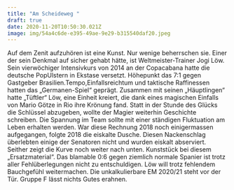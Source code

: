 ```yaml
---
title: "Am Scheideweg "
draft: true
date: 2020-11-20T10:50:30.021Z
image: img/54a4c6de-e395-49ae-9e29-b315540daf20.jpeg
---
```

Auf dem Zenit aufzuhören ist eine Kunst. Nur wenige beherrschen sie. Einer der sein Denkmal auf sicher gehabt hätte, ist Weltmeister-Trainer Jogi Löw. Sein vierwöchiger Intensivkurs von 2014 an der Copacabana hatte die deutsche PopUlstern in Ekstase versetzt. Höhepunkt das 7:1 gegen Gastgeber Brasilien.Tempo,Einfallsreichtum und taktische Raffinessen hatten das „Germanen-Spiel“ geprägt. Zusammen mit seinen „Häuptlingen“ hatte „Tüftler“ Löw, eine Einheit kreiert, die dank eines magischen Einfalls von Mario Götze in Rio ihre Krönung fand. Statt in der Stunde des Glücks die Schlüssel abzugeben, wollte der Magier weiterhin Geschichte schreiben. Die Spannung im Team sollte mit einer ständigen Fluktuation am Leben erhalten werden. War diese Rechnung 2018 noch einigermassen aufgegangen, folgte 2018 die eiskalte Dusche. Diesen Nackenschlag überlebten einige der Senatoren nicht und wurden eiskalt abserviert. Seither zeigt die Kurve noch weiter nach unten. Kunststück bei diesem „Ersatzmaterial“. Das blamable 0:6 gegen ziemlich normale Spanier ist trotz aller Fehlüberlegungen nicht zu entschuldigen. Löw will trotz fehlendem Bauchgefühl weitermachen.  Die unkalkulierbare EM 2020/21 steht vor der Tür. Gruppe F lässt nichts Gutes erahnen.